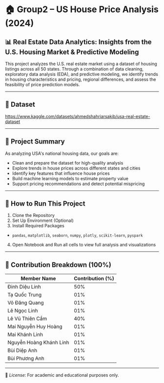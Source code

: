 # 🏠 Group2 – US House Price Analysis (2024)

## 📊 Real Estate Data Analytics: Insights from the U.S. Housing Market & Predictive Modeling 

This project analyzes the U.S. real estate market using a dataset of housing listings across all 50 states. Through a combination of data cleaning, exploratory data analysis (EDA), and predictive modeling, we identify trends in housing characteristics and pricing, regional differences, and assess the feasibility of price prediction models.

---

## 📁 Dataset 
https://www.kaggle.com/datasets/ahmedshahriarsakib/usa-real-estate-dataset

---

## 🎯 Project Summary

As analyzing USA's national housing data, our goals are:

- Clean and prepare the dataset for high-quality analysis  
- Explore trends in house prices across different states and cities  
- Identify key features that influence house prices  
- Build machine learning models to estimate property value  
- Support pricing recommendations and detect potential mispricing

---

## 🚀 How to Run This Project

1. Clone the Repository
2. Set Up Environment (Optional)
3. Install Required Packages
 - `pandas`, `matplotlib`, `seaborn`, `numpy`,  `plotly`,  `scikit-learn`,  `pyspark`
4. Open Notebook and Run all cells to view full analysis and visualizations

---

## 👥 Contribution Breakdown (100%)

| Member Name                   | Contribution (%) |
|------------------------------|------------------|
| Đinh Diệu Linh               | 50%              |
| Tạ Quốc Trung                | 01%              |
| Võ Đăng Quang                | 01%              |
| Lê Ngọc Linh                 | 01%              |
| Lê Vũ Thiên Cầm              | 40%              |
| Mai Nguyễn Huy Hoàng         | 01%              |
| Mai Khánh Linh               | 01%              |
| Nguyễn Hoàng Khánh Linh      | 01%              |
| Bùi Diệp Anh                 | 01%              |
| Bùi Phương Anh               | 01%              |

---

📌 *License*: For academic and educational purposes only.

